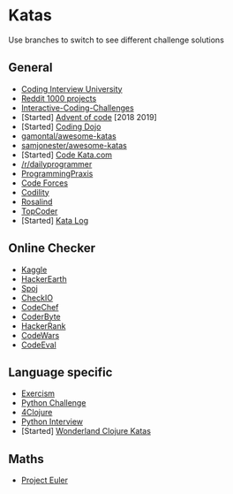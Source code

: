 # Katas

Use branches to switch to see different challenge solutions

## General

* [Coding Interview University](https://github.com/jwasham/coding-interview-university)
* [Reddit 1000 projects](https://www.reddit.com/r/learnprogramming/comments/2a9ygh/1000_beginner_programming_projects_xpost/)
* [Interactive-Coding-Challenges](https://github.com/donnemartin/interactive-coding-challenges)
* [Started] [Advent of code](http://adventofcode.com/) [2018 2019]
* [Started] [Coding Dojo](http://codingdojo.org/kata/)
* [gamontal/awesome-katas](https://github.com/gamontal/awesome-katas/)
* [samjonester/awesome-katas](https://github.com/samjonester/awesome-katas/)
* [Started] [Code Kata.com](http://codekata.com/)
* [/r/dailyprogrammer](https://www.reddit.com/r/dailyprogrammer/)
* [ProgrammingPraxis](https://programmingpraxis.com/)
* [Code Forces](http://codeforces.com/)
* [Codility](https://codility.com/programmers/)
* [Rosalind](http://rosalind.info/problems/locations/)
* [TopCoder](https://www.topcoder.com/getting-started/)
* [Started] [Kata Log](https://kata-log.rocks/index.html)

## Online Checker

* [Kaggle](https://www.kaggle.com/)
* [HackerEarth](https://www.hackerearth.com/)
* [Spoj](http://www.spoj.com/)
* [CheckIO](https://checkio.org/)
* [CodeChef](https://www.codechef.com/)
* [CoderByte](https://coderbyte.com/)
* [HackerRank](https://www.hackerrank.com/)
* [CodeWars](https://www.codewars.com/dashboard)
* [CodeEval](https://www.codeeval.com/)

## Language specific

* [Exercism](http://exercism.io/)
* [Python Challenge](http://www.pythonchallenge.com/)
* [4Clojure](http://www.4clojure.com/)
* [Python Interview](https://github.com/donnemartin/interactive-coding-challenges)
* [Started] [Wonderland Clojure Katas](https://github.com/gigasquid/wonderland-clojure-katas)

## Maths

* [Project Euler](https://projecteuler.net/)
